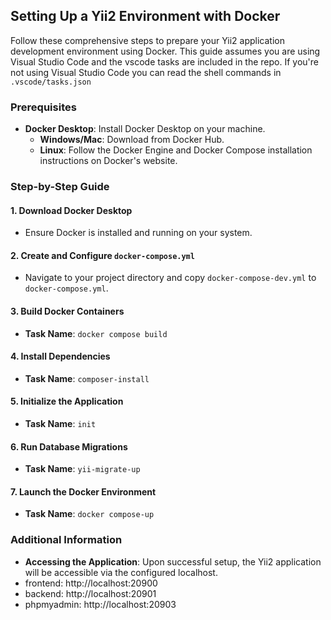 
## Setting Up a Yii2 Environment with Docker

Follow these comprehensive steps to prepare your Yii2 application development environment using Docker. This guide assumes you are using Visual Studio Code and the vscode tasks are included in the repo.
If you're not using Visual Studio Code you can read the shell commands in `.vscode/tasks.json`

### Prerequisites

-   **Docker Desktop**: Install Docker Desktop on your machine.
    -   **Windows/Mac**: Download from Docker Hub.
    -   **Linux**: Follow the Docker Engine and Docker Compose installation instructions on Docker's website.

### Step-by-Step Guide

#### 1. **Download Docker Desktop**

-   Ensure Docker is installed and running on your system.

#### 2. **Create and Configure `docker-compose.yml`**

-   Navigate to your project directory and copy `docker-compose-dev.yml` to `docker-compose.yml`.

#### 3. **Build Docker Containers**

-   **Task Name**: `docker compose build`
    

#### 4. **Install Dependencies**

-   **Task Name**: `composer-install`    

#### 5. **Initialize the Application**

-   **Task Name**: `init`    

#### 6. **Run Database Migrations**

-   **Task Name**: `yii-migrate-up`    

#### 7. **Launch the Docker Environment**

-   **Task Name**: `docker compose-up`    

### Additional Information

-   **Accessing the Application**: Upon successful setup, the Yii2 application will be accessible via the configured localhost.
- frontend: http://localhost:20900
- backend: http://localhost:20901
- phpmyadmin: http://localhost:20903
